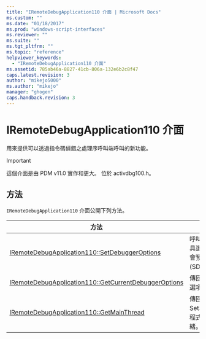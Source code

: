 ```yaml
---
title: "IRemoteDebugApplication110 介面 | Microsoft Docs"
ms.custom: ""
ms.date: "01/18/2017"
ms.prod: "windows-script-interfaces"
ms.reviewer: ""
ms.suite: ""
ms.tgt_pltfrm: ""
ms.topic: "reference"
helpviewer_keywords: 
  - "IRemoteDebugApplication110 介面"
ms.assetid: 785ab46a-8827-41cb-806a-132e6b2c8f47
caps.latest.revision: 3
author: "mikejo5000"
ms.author: "mikejo"
manager: "ghogen"
caps.handback.revision: 3
---
```

# IRemoteDebugApplication110 介面
用來提供可以透過指令碼偵錯之處理序呼叫端呼叫的新功能。  
  
> [!IMPORTANT]
>  這個介面是由 PDM v11.0 實作和更大。  位於 activdbg100.h。  
  
## 方法  
 `IRemoteDebugApplication110` 介面公開下列方法。  
  
|方法|描述|  
|--------|--------|  
|[IRemoteDebugApplication110::SetDebuggerOptions](../../winscript/reference/iremotedebugapplication110-setdebuggeroptions.md)|呼叫更新偵錯工具選項。  選項會預設為 0 \(SDO\_NONE\)。|  
|[IRemoteDebugApplication110::GetCurrentDebuggerOptions](../../winscript/reference/iremotedebugapplication110-getcurrentdebuggeroptions.md)|傳回目前啟用的選項集。|  
|[IRemoteDebugApplication110::GetMainThread](../../winscript/reference/iremotedebugapplication110-getmainthread.md)|傳回呼叫的 SetSite 主應用程式的主執行緒。|